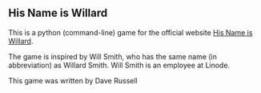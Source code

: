 His Name is Willard
-------------------

This is a python (command-line) game for the official website
[His Name is Willard](http://hisnameiswillard.com/).

The game is inspired by Will Smith, who has the same name (in 
abbreviation) as Willard Smith. Will Smith is an employee at
Linode. 

This game was written by Dave Russell
